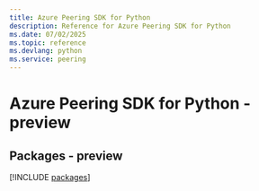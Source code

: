 ```yaml
---
title: Azure Peering SDK for Python
description: Reference for Azure Peering SDK for Python
ms.date: 07/02/2025
ms.topic: reference
ms.devlang: python
ms.service: peering
---
```

# Azure Peering SDK for Python - preview
## Packages - preview
[!INCLUDE [packages](peering-index.md)]